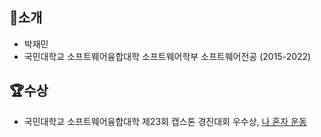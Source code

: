 <!---
jacob3015/jacob3015 is a ✨ special ✨ repository because its `README.md` (this file) appears on your GitHub profile.
You can click the Preview link to take a look at your changes.
--->
## 👏소개
* 박재민
* 국민대학교 소프트웨어융합대학 소프트웨어학부 소프트웨어전공 (2015-2022)

## 🏆수상
* 국민대학교 소프트웨어융합대학 제23회 캡스톤 경진대회 우수상, [나 혼자 운동](https://github.com/kookmin-sw/capstone-2020-24)
